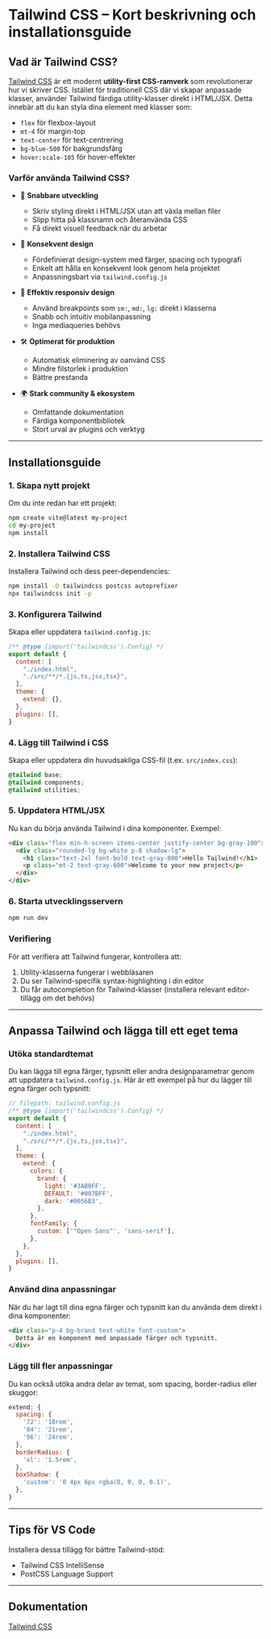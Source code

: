 # Tailwind CSS – Kort beskrivning och installationsguide

## Vad är Tailwind CSS?
[Tailwind CSS](https://tailwindcss.com/) är ett modernt **utility-first CSS-ramverk** som revolutionerar hur vi skriver CSS. Istället för traditionell CSS där vi skapar anpassade klasser, använder Tailwind färdiga utility-klasser direkt i HTML/JSX. Detta innebär att du kan styla dina element med klasser som:
- `flex` för flexbox-layout
- `mt-4` för margin-top
- `text-center` för text-centrering
- `bg-blue-500` för bakgrundsfärg
- `hover:scale-105` för hover-effekter

### Varför använda Tailwind CSS?
- 🚀 **Snabbare utveckling** 
  - Skriv styling direkt i HTML/JSX utan att växla mellan filer
  - Slipp hitta på klassnamn och återanvända CSS
  - Få direkt visuell feedback när du arbetar
  
- 🎨 **Konsekvent design** 
  - Fördefinierat design-system med färger, spacing och typografi
  - Enkelt att hålla en konsekvent look genom hela projektet
  - Anpassningsbart via `tailwind.config.js`

- 📱 **Effektiv responsiv design** 
  - Använd breakpoints som `sm:`, `md:`, `lg:` direkt i klasserna
  - Snabb och intuitiv mobilanpassning
  - Inga mediaqueries behövs

- 🛠️ **Optimerat för produktion** 
  - Automatisk eliminering av oanvänd CSS
  - Mindre filstorlek i produktion
  - Bättre prestanda

- 🌍 **Stark community & ekosystem**
  - Omfattande dokumentation
  - Färdiga komponentbibliotek
  - Stort urval av plugins och verktyg

---

## Installationsguide

### 1. Skapa nytt projekt
Om du inte redan har ett projekt:
```bash
npm create vite@latest my-project
cd my-project
npm install
```

### 2. Installera Tailwind CSS
Installera Tailwind och dess peer-dependencies:
```bash
npm install -D tailwindcss postcss autoprefixer
npx tailwindcss init -p
```

### 3. Konfigurera Tailwind
Skapa eller uppdatera `tailwind.config.js`:
```javascript
/** @type {import('tailwindcss').Config} */
export default {
  content: [
    "./index.html",
    "./src/**/*.{js,ts,jsx,tsx}",
  ],
  theme: {
    extend: {},
  },
  plugins: [],
}
```

### 4. Lägg till Tailwind i CSS
Skapa eller uppdatera din huvudsakliga CSS-fil (t.ex. `src/index.css`):
```css
@tailwind base;
@tailwind components;
@tailwind utilities;
```

### 5. Uppdatera HTML/JSX
Nu kan du börja använda Tailwind i dina komponenter. Exempel:
```html
<div class="flex min-h-screen items-center justify-center bg-gray-100">
  <div class="rounded-lg bg-white p-8 shadow-lg">
    <h1 class="text-2xl font-bold text-gray-800">Hello Tailwind!</h1>
    <p class="mt-2 text-gray-600">Welcome to your new project</p>
  </div>
</div>
```

### 6. Starta utvecklingsservern
```bash
npm run dev
```

### Verifiering
För att verifiera att Tailwind fungerar, kontrollera att:
1. Utility-klasserna fungerar i webbläsaren
2. Du ser Tailwind-specifik syntax-highlighting i din editor
3. Du får autocompletion för Tailwind-klasser (installera relevant editor-tillägg om det behövs)

---

## Anpassa Tailwind och lägga till ett eget tema

### Utöka standardtemat
Du kan lägga till egna färger, typsnitt eller andra designparametrar genom att uppdatera `tailwind.config.js`. Här är ett exempel på hur du lägger till egna färger och typsnitt:

```javascript
// filepath: tailwind.config.js
/** @type {import('tailwindcss').Config} */
export default {
  content: [
    "./index.html",
    "./src/**/*.{js,ts,jsx,tsx}",
  ],
  theme: {
    extend: {
      colors: {
        brand: {
          light: '#3AB0FF',
          DEFAULT: '#007BFF',
          dark: '#0056B3',
        },
      },
      fontFamily: {
        custom: ['"Open Sans"', 'sans-serif'],
      },
    },
  },
  plugins: [],
}
```

### Använd dina anpassningar
När du har lagt till dina egna färger och typsnitt kan du använda dem direkt i dina komponenter:
```html
<div class="p-4 bg-brand text-white font-custom">
  Detta är en komponent med anpassade färger och typsnitt.
</div>
```

### Lägg till fler anpassningar
Du kan också utöka andra delar av temat, som spacing, border-radius eller skuggor:
```javascript
extend: {
  spacing: {
    '72': '18rem',
    '84': '21rem',
    '96': '24rem',
  },
  borderRadius: {
    'xl': '1.5rem',
  },
  boxShadow: {
    'custom': '0 4px 6px rgba(0, 0, 0, 0.1)',
  },
}
```

---

## Tips för VS Code
Installera dessa tillägg för bättre Tailwind-stöd:
- Tailwind CSS IntelliSense
- PostCSS Language Support

---

## Dokumentation
[Tailwind CSS](https://tailwindcss.com/docs/installation/using-vite)